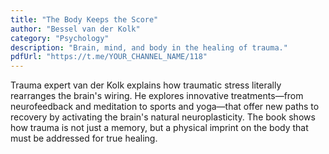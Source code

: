 ```yaml
---
title: "The Body Keeps the Score"
author: "Bessel van der Kolk"
category: "Psychology"
description: "Brain, mind, and body in the healing of trauma."
pdfUrl: "https://t.me/YOUR_CHANNEL_NAME/118"
---
```

Trauma expert van der Kolk explains how traumatic stress literally rearranges the brain's wiring. He explores innovative treatments—from neurofeedback and meditation to sports and yoga—that offer new paths to recovery by activating the brain's natural neuroplasticity. The book shows how trauma is not just a memory, but a physical imprint on the body that must be addressed for true healing.

